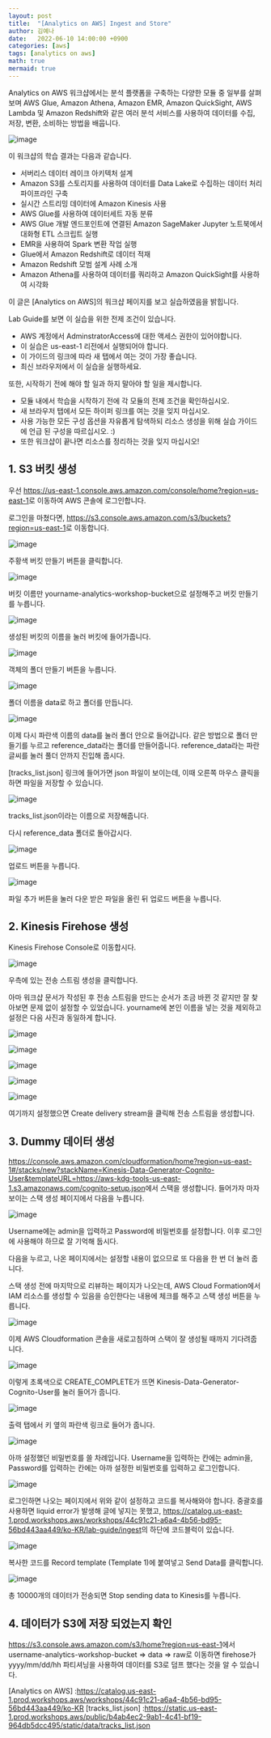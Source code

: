 ```yaml
---
layout: post
title:  "[Analytics on AWS] Ingest and Store"
author: 김예나
date:   2022-06-10 14:00:00 +0900
categories: [aws]
tags: [analytics on aws]
math: true
mermaid: true
---
```



Analytics on AWS 워크샵에서는 분석 플랫폼을 구축하는 다양한 모듈 중 일부를 살펴보며 AWS Glue, Amazon Athena, Amazon EMR, Amazon QuickSight, AWS Lambda 및 Amazon Redshift와 같은 여러 분석 서비스를 사용하여 데이터를 수집, 저장, 변환, 소비하는 방법을 배웁니다.


![image](https://user-images.githubusercontent.com/80688900/172995362-cf57c48f-da6a-4a29-8873-9066d356fbaa.png)


이 워크샵의 학습 결과는 다음과 같습니다.


- 서버리스 데이터 레이크 아키텍처 설계
- Amazon S3를 스토리지를 사용하여 데이터를 Data Lake로 수집하는 데이터 처리 파이프라인 구축
- 실시간 스트리밍 데이터에 Amazon Kinesis 사용
- AWS Glue를 사용하여 데이터세트 자동 분류
- AWS Glue 개발 엔드포인트에 연결된 Amazon SageMaker Jupyter 노트북에서 대화형 ETL 스크립트 실행
- EMR을 사용하여 Spark 변환 작업 실행
- Glue에서 Amazon Redshift로 데이터 적재
- Amazon Redshift 모범 설계 사례 소개
- Amazon Athena를 사용하여 데이터를 쿼리하고 Amazon QuickSight를 사용하여 시각화


이 글은 [Analytics on AWS]의 워크샵 페이지를 보고 실습하였음을 밝힙니다.


Lab Guide를 보면 이 실습을 위한 전제 조건이 있습니다.


- AWS 계정에서 AdminstratorAccess에 대한 액세스 권한이 있어야합니다.
- 이 실습은 us-east-1 리전에서 실행되어야 합니다.
- 이 가이드의 링크에 따라 새 탭에서 여는 것이 가장 좋습니다.
- 최신 브라우저에서 이 실습을 실행하세요.


또한, 시작하기 전에 해야 할 일과 하지 말아야 할 일을 제시합니다.


- 모듈 내에서 학습을 시작하기 전에 각 모듈의 전제 조건을 확인하십시오.
- 새 브라우저 탭에서 모든 하이퍼 링크를 여는 것을 잊지 마십시오.
- 사용 가능한 모든 구성 옵션을 자유롭게 탐색하되 리소스 생성을 위해 실습 가이드에 언급 된 구성을 따르십시오. :)
- 또한 워크샵이 끝나면 리소스를 정리하는 것을 잊지 마십시오!


## 1\. S3 버킷 생성


우선 <https://us-east-1.console.aws.amazon.com/console/home?region=us-east-1>로 이동하여 AWS 콘솔에 로그인합니다.


로그인을 마쳤다면, <https://s3.console.aws.amazon.com/s3/buckets?region=us-east-1>로 이동합니다.


![image](https://user-images.githubusercontent.com/80688900/172997292-7c89c692-fa27-4b87-87cc-330d1ca85fbb.png)


주황색 버킷 만들기 버튼을 클릭합니다.


![image](https://user-images.githubusercontent.com/80688900/172997559-24a82377-94a7-41c6-ae58-e601542807f9.png)


버킷 이름만 yourname-analytics-workshop-bucket으로 설정해주고 버킷 만들기를 누릅니다.


![image](https://user-images.githubusercontent.com/80688900/172997775-ecc4265b-fec6-4bc6-96a9-67f127c36352.png)


생성된 버킷의 이름을 눌러 버킷에 들어가줍니다.


![image](https://user-images.githubusercontent.com/80688900/172997927-71be7697-6d36-4915-8e24-05a77f87ce2a.png)


객체의 폴더 만들기 버튼을 누릅니다.


![image](https://user-images.githubusercontent.com/80688900/172998017-1d632a8f-96e3-4c72-b43a-763b176bc7dd.png)


폴더 이름을 data로 하고 폴더를 만듭니다.


![image](https://user-images.githubusercontent.com/80688900/172998110-634ace5f-4e38-4290-95f9-32addc08ee09.png)


이제 다시 파란색 이름의 data를 눌러 폴더 안으로 들어갑니다. 같은 방법으로 폴더 만들기를 누르고 reference_data라는 폴더를 만들어줍니다. reference_data라는 파란 글씨를 눌러 풀더 안까지 진입해 줍시다.


[tracks_list.json] 링크에 들어가면 json 파일이 보이는데, 이때 오른쪽 마우스 클릭을 하면 파일을 저장할 수 있습니다.


![image](https://user-images.githubusercontent.com/80688900/172998722-3342ef25-6487-4b85-921c-304ca9c4bf83.png)


tracks_list.json이라는 이름으로 저장해줍니다.


다시 reference_data 폴더로 돌아갑시다.


![image](https://user-images.githubusercontent.com/80688900/172998826-d8561774-8448-4db3-9afe-eecf682d4038.png)


업로드 버튼을 누릅니다.


![image](https://user-images.githubusercontent.com/80688900/172999001-7e46225d-237b-4bba-aeb1-937ba28d2adc.png)


파일 추가 버튼을 눌러 다운 받은 파일을 올린 뒤 업로드 버튼을 누릅니다.


## 2\. Kinesis Firehose 생성


Kinesis Firehose Console로 이동합시다.


![image](https://user-images.githubusercontent.com/80688900/172999368-ecd9938f-4692-4036-a755-89f678920a7b.png)


우측에 있는 전송 스트림 생성을 클릭합니다.


아마 워크샵 문서가 작성된 후 전송 스트림을 만드는 순서가 조금 바뀐 것 같지만 잘 찾아보면 문제 없이 설정할 수 있었습니다. yourname에 본인 이름을 넣는 것을 제외하고 설정은 다음 사진과 동일하게 합니다.


![image](https://user-images.githubusercontent.com/80688900/173000606-35424b07-90f7-41ca-838c-57f9efd0f16c.png)


![image](https://user-images.githubusercontent.com/80688900/173000657-09d1ca66-e662-4a1f-bcab-a1939640056b.png)


![image](https://user-images.githubusercontent.com/80688900/173000801-97e3c346-aa94-4014-8002-ac2d0bf315a3.png)


![image](https://user-images.githubusercontent.com/80688900/173000849-394902f3-2f28-4581-a5cc-612b668b8baa.png)


![image](https://user-images.githubusercontent.com/80688900/173000886-6239c478-471d-4062-894b-d81931b2239f.png)


여기까지 설정했으면 Create delivery stream을 클릭해 전송 스트림을 생성합니다.


## 3\. Dummy 데이터 생성


<https://console.aws.amazon.com/cloudformation/home?region=us-east-1#/stacks/new?stackName=Kinesis-Data-Generator-Cognito-User&templateURL=https://aws-kdg-tools-us-east-1.s3.amazonaws.com/cognito-setup.json>에서 스택을 생성합니다. 들어가자 마자 보이는 스택 생성 페이지에서 다음을 누릅니다.


![image](https://user-images.githubusercontent.com/80688900/173001651-048717c3-d8b4-4ebe-8b54-b6cc6676cd2a.png)


Username에는 admin을 입력하고 Password에 비밀번호를 설정합니다. 이후 로그인에 사용해야 하므로 잘 기억해 둡시다.


다음을 누르고, 나온 페이지에서는 설정할 내용이 없으므로 또 다음을 한 번 더 눌러 줍니다.


스택 생성 전에 마지막으로 리뷰하는 페이지가 나오는데, AWS Cloud Formation에서 IAM 리소스를 생성할 수 있음을 승인한다는 내용에 체크를 해주고 스택 생성 버튼을 누릅니다.


![image](https://user-images.githubusercontent.com/80688900/173002362-0342487f-f1c8-4128-9030-378309235fd5.png)


이제 AWS Cloudformation 콘솔을 새로고침하며 스택이 잘 생성될 때까지 기다려줍니다.


![image](https://user-images.githubusercontent.com/80688900/173002770-dbced70a-60c1-40f6-86be-0b4808449d20.png)


이렇게 초록색으로 CREATE_COMPLETE가 뜨면 Kinesis-Data-Generator-Cognito-User를 눌러 들어가 줍니다.


![image](https://user-images.githubusercontent.com/80688900/173002991-2cf41f04-1b57-42a4-baf6-8503900a20bc.png)


출력 탭에서 키 옆의 파란색 링크로 들어가 줍니다.


![image](https://user-images.githubusercontent.com/80688900/173003122-a90d2b85-5c59-4a48-a576-931bdc833e91.png)


아까 설정했던 비밀번호를 쓸 차례입니다. Username을 입력하는 칸에는 admin을, Password를 입력하는 칸에는 아까 설정한 비밀번호를 입력하고 로그인합니다.


![image](https://user-images.githubusercontent.com/80688900/173006747-2116674f-7957-4b15-b38e-0baec9813a61.png)


로그인하면 나오는 페이지에서 위와 같이 설정하고 코드를 복사해와야 합니다. 중괄호를 사용하면 liquid error가 발생해 글에 넣지는 못했고, <https://catalog.us-east-1.prod.workshops.aws/workshops/44c91c21-a6a4-4b56-bd95-56bd443aa449/ko-KR/lab-guide/ingest>의 하단에 코드블럭이 있습니다.


![image](https://user-images.githubusercontent.com/80688900/173006938-adddcfe8-1177-4d60-a893-d7f950a71d4b.png)


복사한 코드를 Record template (Template 1)에 붙여넣고 Send Data를 클릭합니다.


![image](https://user-images.githubusercontent.com/80688900/173007097-68eb5bfe-be24-4612-a341-862d80f1c955.png)


총 10000개의 데이터가 전송되면 Stop sending data to Kinesis를 누릅니다.


## 4\. 데이터가 S3에 저장 되었는지 확인


<https://s3.console.aws.amazon.com/s3/home?region=us-east-1>에서 username-analytics-workshop-bucket => data => raw로 이동하면 firehose가 yyyy/mm/dd/hh 파티셔닝을 사용하여 데이터를 S3로 덤프 했다는 것을 알 수 있습니다.


[Analytics on AWS] :https://catalog.us-east-1.prod.workshops.aws/workshops/44c91c21-a6a4-4b56-bd95-56bd443aa449/ko-KR
[tracks_list.json] :https://static.us-east-1.prod.workshops.aws/public/b4ab4ec2-9ab1-4c41-bf19-964db5dcc495/static/data/tracks_list.json